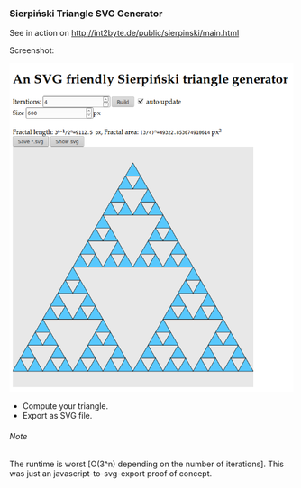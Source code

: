 ### Sierpiński Triangle SVG Generator ###

See in action on
http://int2byte.de/public/sierpinski/main.html

Screenshot:

![alt text](Screenshot_20170322_0.png "The main page")

* Compute your triangle.
* Export as SVG file.


###### Note ######
The runtime is worst [O(3^n) depending on the number of iterations]. This was just an javascript-to-svg-export proof of concept.

